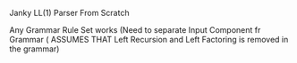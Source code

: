 Janky LL(1) Parser From Scratch 



Any Grammar Rule Set works
(Need to separate Input Component fr Grammar ( ASSUMES THAT Left Recursion and Left Factoring is removed in the grammar)
